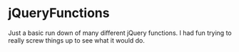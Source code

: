 # jQueryFunctions
Just a basic run down of many different jQuery functions.  I had fun trying to really screw things up to see what it would do.
